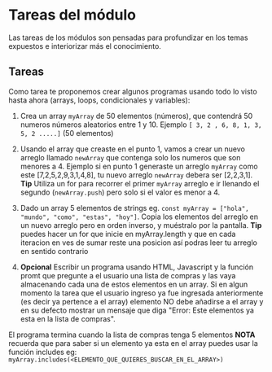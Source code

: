 # Tareas del módulo

Las tareas de los módulos son pensadas para profundizar en los temas expuestos e interiorizar más el conocimiento. 

## Tareas

Como tarea te proponemos crear algunos programas usando todo lo visto hasta ahora (arrays, loops, condicionales y variables):

1. Crea un array `myArray` de 50 elementos (números), que contendrá 50 numeros números aleatorios entre 1 y 10. Ejemplo `[ 3, 2 , 6, 8, 1, 3, 5, 2 .....]` (50 elementos)

2. Usando el array que creaste en el punto 1, vamos a crear un nuevo arreglo llamado `newArray` que contenga solo los numeros que son menores a 4. Ejemplo si en punto 1 generaste un arreglo  `myArray` como este [7,2,5,2,9,3,1,4,8], tu nuevo arreglo `newArray` debera ser [2,2,3,1].
**Tip** Utiliza un for para recorrer el primer `myArray` arreglo e ir llenando el segundo  (`newArray.push`) pero solo si el valor es menor a 4.


3. Dado un array 5 elementos de strings eg. `const myArray = ["hola", "mundo", "como", "estas", "hoy"]`. Copia los elementos del arreglo en un nuevo arreglo pero en orden inverso, y muéstralo por la pantalla. **Tip** puedes hacer un for que inicie en myArray.length y que en cada iteracion en ves de sumar reste una posicion así podras leer tu arreglo en sentido contrario

4. **Opcional** Escribir un programa usando HTML, Javascript y la función promt que pregunte a el usuario una lista de compras y las vaya almacenando cada una de estos elementos en un array. Si en algun momento la tarea que el usuario ingreso ya fue ingresada anteriormente (es decir ya pertence a el array) elemento NO debe añadirse a el array y en su defecto mostrar un mensaje que diga "Error: Este elementos ya esta en la lista de compras".

El programa termina cuando la lista de compras tenga 5 elementos 
**NOTA** recuerda que para saber si un elemento ya esta en el array puedes usar la función includes eg: `myArray.includes(<ELEMENTO_QUE_QUIERES_BUSCAR_EN_EL_ARRAY>)`


